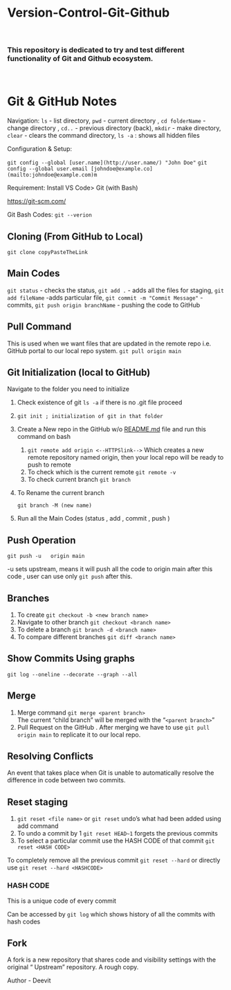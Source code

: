 # Version-Control-Git-Github
<br>
<h3>This repository is dedicated to try and test different functionality of Git and Github ecosystem. </h1>
<br>
<h1> Git & GitHub Notes </h1> 

Navigation:
`ls` - list directory,
`pwd` - current directory ,
`cd folderName` - change directory ,
`cd..` - previous directory (back),
`mkdir` - make directory,
`clear` - clears the command directory,
`ls -a` : shows all hidden files

Configuration & Setup:

`git config --global [user.name](http://user.name/) "John Doe"`
`git config --global user.email [johndoe@example.co](mailto:johndoe@example.com)m`

Requirement: Install VS Code> Git (with Bash)

https://git-scm.com/

Git Bash Codes:
`git --verion` 

## Cloning (From GitHub to Local)

`git clone copyPasteTheLink`

## Main Codes

`git status` - checks the status,
`git add .` - adds all the files for staging,
`git add fileName` -adds particular file,
`git commit -m "Commit Message"` - commits,
`git push origin branchName` - pushing the code to GitHub

## Pull Command

This is used when we want files that are updated in the remote repo i.e. GitHub portal to our local repo system.
`git pull origin main`

## Git Initialization (local to GitHub)

Navigate to the folder you need to initialize 

1. Check existence of git
`ls -a`  if there is no .git file proceed
2.  `git init ; initialization of git in that folder`
3. Create a New repo in the GitHub w/o [README.md](http://READ.md) file and run this command on bash
    1. `git remote add origin <--HTTPSlink-->` 
    Which creates a new remote repository named origin, then your local repo will be ready to push to remote
    2. To check which is the current remote `git remote -v`
    3. To check current branch `git branch`
4. To Rename the current branch
    
    `git branch -M (new name)`
    
5. Run all the Main Codes (status , add , commit , push )

## Push Operation

`git push -u   origin main` 

-u sets upstream, means it will push all the code to origin main after this code , user can use only `git push`   after this.

## Branches

1. To create `git checkout -b <new branch name>`
2. Navigate to other branch 
`git checkout <branch name>`
3. To delete a branch 
`git branch -d <branch name>`
4. To compare different branches 
`git diff <branch name>`

## Show Commits Using graphs

`git log --oneline --decorate --graph --all`

## Merge

1. Merge command `git merge <parent branch>`  
The current “child branch” will be merged with the “`<parent branch>`”
2. Pull Request on the GitHub .
After merging we have to use `git pull origin main`   to replicate it to our local repo.

## Resolving Conflicts

An event that takes place when Git is unable to automatically resolve the difference in code between two commits.

## Reset staging

1. `git reset <file name>` or `git reset`  undo’s what had been added using add command
2. To undo a commit by 1 `git reset HEAD~1` 
forgets the previous commits
3. To select a particular commit use the HASH CODE of that commit
`git reset <HASH CODE>` 

To completely remove all the previous commit 
`git reset --hard`  or directly use `git reset --hard <HASHCODE>`

### HASH CODE

This is a unique code of every commit

Can be accessed by `git log`  which shows history of all the commits with hash codes

## Fork

A fork is a new repository that shares code and visibility settings with the original “ Upstream” repository. 
A rough copy.

Author - Deevit
